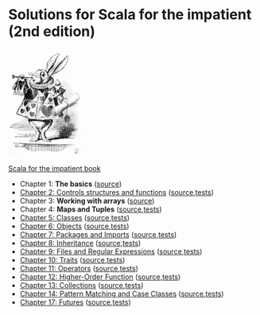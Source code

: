 # Solutions for Scala for the impatient (2nd edition)

  <img src="img/scala_impatient_rabbit.jpg" alt="rabbit" width="150"/>
    
  [Scala for the impatient book](https://horstmann.com/scala/)
  
  - Chapter 1: **The basics** ([source](https://github.com/lcguerrerocovo/scala-impatient/blob/master/src/main/scala/impatient_exercises/Chapter01.scala))
  - [Chapter 2: Controls structures and functions](Chapter02.scala.html) ([source](https://github.com/lcguerrerocovo/scala-impatient/blob/master/src/main/scala/impatient_exercises/Chapter02.scala),[tests](https://github.com/lcguerrerocovo/scala-impatient/blob/master/src/test/scala/impatient_exercises/Chapter02Test.scala))
  - Chapter 3: **Working with arrays** ([source](https://github.com/lcguerrerocovo/scala-impatient/blob/master/src/main/scala/impatient_exercises/Chapter03.scala))
  - Chapter 4: **Maps and Tuples** ([source](https://github.com/lcguerrerocovo/scala-impatient/blob/master/src/main/scala/impatient_exercises/Chapter04.scala),[tests](https://github.com/lcguerrerocovo/scala-impatient/blob/master/src/test/scala/impatient_exercises/Chapter04Test.scala))
  - [Chapter 5: Classes](Chapter05.scala.html) ([source](https://github.com/lcguerrerocovo/scala-impatient/blob/master/src/main/scala/impatient_exercises/Chapter05.scala),[tests](https://github.com/lcguerrerocovo/scala-impatient/blob/master/src/test/scala/impatient_exercises/Chapter05Test.scala))
  - [Chapter 6: Objects](Chapter06.scala.html) ([source](https://github.com/lcguerrerocovo/scala-impatient/blob/master/src/main/scala/impatient_exercises/Chapter06.scala),[tests](https://github.com/lcguerrerocovo/scala-impatient/blob/master/src/test/scala/impatient_exercises/Chapter06Test.scala))
  - [Chapter 7: Packages and Imports](Chapter07.scala.html) ([source](https://github.com/lcguerrerocovo/scala-impatient/blob/master/src/main/scala/impatient_exercises/Chapter07.scala),[tests](https://github.com/lcguerrerocovo/scala-impatient/blob/master/src/test/scala/impatient_exercises/Chapter07Test.scala))
  - [Chapter 8: Inheritance](Chapter08.scala.html) ([source](https://github.com/lcguerrerocovo/scala-impatient/blob/master/src/main/scala/impatient_exercises/Chapter08.scala),[tests](https://github.com/lcguerrerocovo/scala-impatient/blob/master/src/test/scala/impatient_exercises/Chapter08Test.scala))
  - [Chapter 9: Files and Regular Expressions](Chapter09.scala.html) ([source](https://github.com/lcguerrerocovo/scala-impatient/blob/master/src/main/scala/impatient_exercises/Chapter09.scala),[tests](https://github.com/lcguerrerocovo/scala-impatient/blob/master/src/test/scala/impatient_exercises/Chapter09Test.scala))
  - [Chapter 10: Traits](Chapter10.scala.html) ([source](https://github.com/lcguerrerocovo/scala-impatient/blob/master/src/main/scala/impatient_exercises/Chapter10.scala),[tests](https://github.com/lcguerrerocovo/scala-impatient/blob/master/src/test/scala/impatient_exercises/Chapter10Test.scala))
  - [Chapter 11: Operators](Chapter11.scala.html) ([source](https://github.com/lcguerrerocovo/scala-impatient/blob/master/src/main/scala/impatient_exercises/Chapter11.scala),[tests](https://github.com/lcguerrerocovo/scala-impatient/blob/master/src/test/scala/impatient_exercises/Chapter11Test.scala))
  - [Chapter 12: Higher-Order Function](Chapter12.scala.html) ([source](https://github.com/lcguerrerocovo/scala-impatient/blob/master/src/main/scala/impatient_exercises/Chapter12.scala),[tests](https://github.com/lcguerrerocovo/scala-impatient/blob/master/src/test/scala/impatient_exercises/Chapter12Test.scala))
  - [Chapter 13: Collections](Chapter13.scala.html) ([source](https://github.com/lcguerrerocovo/scala-impatient/blob/master/src/main/scala/impatient_exercises/Chapter13.scala),[tests](https://github.com/lcguerrerocovo/scala-impatient/blob/master/src/test/scala/impatient_exercises/Chapter13Test.scala))
  - [Chapter 14: Pattern Matching and Case Classes](Chapter14.scala.html) ([source](https://github.com/lcguerrerocovo/scala-impatient/blob/master/src/main/scala/impatient_exercises/Chapter14.scala),[tests](https://github.com/lcguerrerocovo/scala-impatient/blob/master/src/test/scala/impatient_exercises/Chapter14Test.scala))  
  - [Chapter 17: Futures](Chapter17.scala.html) ([source](https://github.com/lcguerrerocovo/scala-impatient/blob/master/src/main/scala/impatient_exercises/Chapter17.scala),[tests](https://github.com/lcguerrerocovo/scala-impatient/blob/master/src/test/scala/impatient_exercises/Chapter17Test.scala))